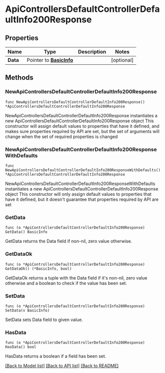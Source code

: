 # ApiControllersDefaultControllerDefaultInfo200Response

## Properties

Name | Type | Description | Notes
------------ | ------------- | ------------- | -------------
**Data** | Pointer to [**BasicInfo**](BasicInfo.md) |  | [optional] 

## Methods

### NewApiControllersDefaultControllerDefaultInfo200Response

`func NewApiControllersDefaultControllerDefaultInfo200Response() *ApiControllersDefaultControllerDefaultInfo200Response`

NewApiControllersDefaultControllerDefaultInfo200Response instantiates a new ApiControllersDefaultControllerDefaultInfo200Response object
This constructor will assign default values to properties that have it defined,
and makes sure properties required by API are set, but the set of arguments
will change when the set of required properties is changed

### NewApiControllersDefaultControllerDefaultInfo200ResponseWithDefaults

`func NewApiControllersDefaultControllerDefaultInfo200ResponseWithDefaults() *ApiControllersDefaultControllerDefaultInfo200Response`

NewApiControllersDefaultControllerDefaultInfo200ResponseWithDefaults instantiates a new ApiControllersDefaultControllerDefaultInfo200Response object
This constructor will only assign default values to properties that have it defined,
but it doesn't guarantee that properties required by API are set

### GetData

`func (o *ApiControllersDefaultControllerDefaultInfo200Response) GetData() BasicInfo`

GetData returns the Data field if non-nil, zero value otherwise.

### GetDataOk

`func (o *ApiControllersDefaultControllerDefaultInfo200Response) GetDataOk() (*BasicInfo, bool)`

GetDataOk returns a tuple with the Data field if it's non-nil, zero value otherwise
and a boolean to check if the value has been set.

### SetData

`func (o *ApiControllersDefaultControllerDefaultInfo200Response) SetData(v BasicInfo)`

SetData sets Data field to given value.

### HasData

`func (o *ApiControllersDefaultControllerDefaultInfo200Response) HasData() bool`

HasData returns a boolean if a field has been set.


[[Back to Model list]](../README.md#documentation-for-models) [[Back to API list]](../README.md#documentation-for-api-endpoints) [[Back to README]](../README.md)


